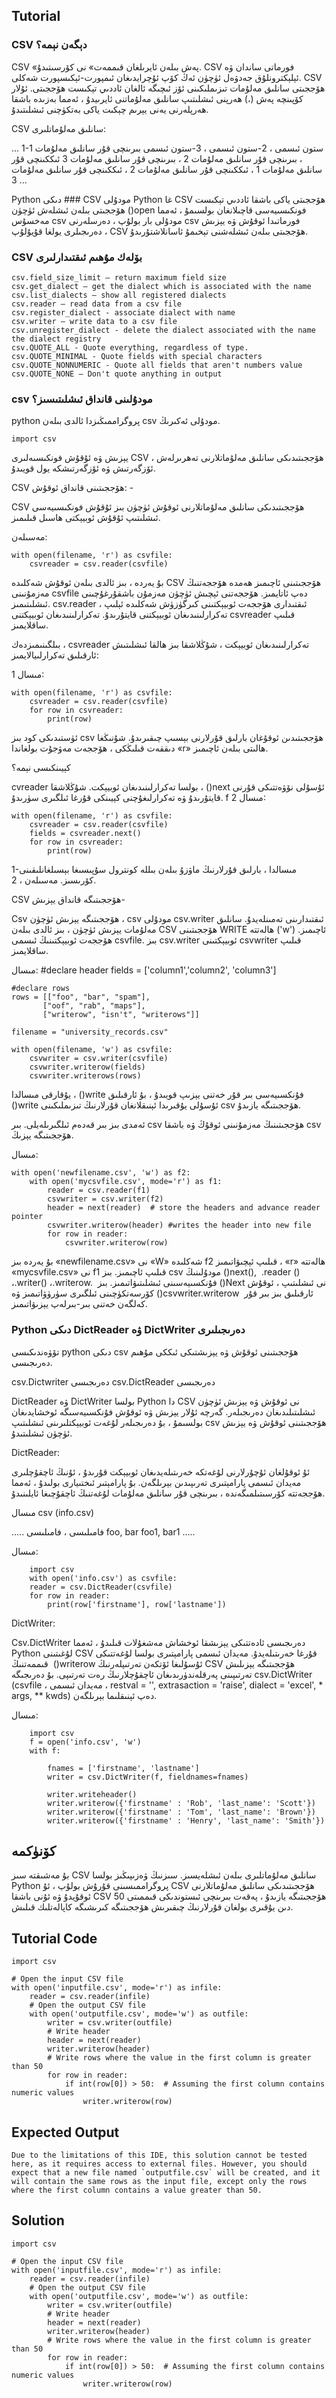 Tutorial
--------

### CSV دېگەن نېمە؟
CSV «پەش بىلەن ئايرىلغان قىممەت» نى كۆرسىتىدۇ. CSV فورماتى ساندان ۋە ئېلېكترونلۇق جەدۋەل ئۈچۈن ئەڭ كۆپ ئۇچرايدىغان ئىمپورت-ئېكىسپورت شەكلى. CSV ھۆججىتى سانلىق مەلۇمات تىزىملىكىنى ئۆز ئىچىگە ئالغان ئاددىي تېكىست ھۆججىتى. ئۇلار كۆپىنچە پەش (،) ھەرپنى ئىشلىتىپ سانلىق مەلۇماتنى ئايرىيدۇ ، ئەمما بەزىدە باشقا ھەرپلەرنى يەنى يېرىم چېكىت ياكى بەتكۈچنى ئىشلىتىدۇ.

CSV سانلىق مەلۇماتلىرى:

...
1-ستون ئىسمى ، 2-ستون ئىسمى ، 3-ستون ئىسمى
بىرىنچى قۇر سانلىق مەلۇمات 1 ، بىرىنچى قۇر سانلىق مەلۇمات 2 ، بىرىنچى قۇر سانلىق مەلۇمات 3
ئىككىنچى قۇر سانلىق مەلۇمات 1 ، ئىككىنچى قۇر سانلىق مەلۇمات 2 ، ئىككىنچى قۇر سانلىق مەلۇمات 3
...

Python دىكى ### CSV مودۇلى
Python غا CSV ھۆججىتى ياكى باشقا ئاددىي تېكىست ھۆججىتى بىلەن ئىشلەش ئۈچۈن ()open فونكىسىيەسى قاچىلانغان بولسىمۇ ، ئەمما مەخسۇس csv مودۇلى بار بولۇپ ، دەرسلەرنى csv فورماتىدا ئوقۇش ۋە يېزىش دەرىجىلرى يولغا قۇيۇلۇپ ، CSV ھۆججىتى بىلەن ئىشلەشنى تېخىمۇ ئاسانلاشتۇرىدۇ.

### CSV بۆلەك مۇھىم ئىقتىدارلىرى

    csv.field_size_limit – return maximum field size
    csv.get_dialect – get the dialect which is associated with the name
    csv.list_dialects – show all registered dialects
    csv.reader – read data from a csv file
    csv.register_dialect - associate dialect with name
    csv.writer – write data to a csv file
    csv.unregister_dialect - delete the dialect associated with the name the dialect registry
    csv.QUOTE_ALL - Quote everything, regardless of type.
    csv.QUOTE_MINIMAL - Quote fields with special characters
    csv.QUOTE_NONNUMERIC - Quote all fields that aren't numbers value
    csv.QUOTE_NONE – Don't quote anything in output

### csv مودۇلىنى قانداق ئىشلىتىسىز؟
python پروگراممىڭىزدا ئالدى بىلەن csv مودۇلى ئەكىرىڭ.

    import csv

يېزىش ۋە ئۇقۇش فونكىسىەلىرى CSV ھۆججىتىدىكى سانلىق مەلۇماتلارنى تەھرىرلەش ، ئۆزگەرتىش ۋە ئۆزگەرتىشكە يول قويىدۇ.

CSV ھۆججىتىنى قانداق ئوقۇش: -

CSV ھۆججىتىدىكى سانلىق مەلۇماتلارنى ئوقۇش ئۈچۈن بىز ئۇقۇش فونكىسىيەسى ئىشلىتىپ ئۇقۇش ئوبيېكتى ھاسىل قىلىمىز.

مەسىلەن:

    with open(filename, 'r') as csvfile:
        csvreader = csv.reader(csvfile)

بۇ يەردە ، بىز ئالدى بىلەن ئوقۇش شەكلىدە CSV ھۆججىتىنى ئاچىمىز ھەمدە ھۆججەتنىڭ مەزمۇنىنى csvfile دەپ ئاتايمىز. ھۆججەتنى ئېچىش ئۈچۈن مەزمۇن باشقۇرغۇچىنى ئىشلىتىمىز. csv.reader ئىقتىدارى ھۆججەت ئوبيېكتىنى كىرگۈزۈش شەكلىدە ئېلىپ ، تەكرارلىنىدىغان ئوبيېكتنى قايتۇرىدۇ. تەكرارلىنىدىغان ئوبيېكتنى csvreader قىلىپ ساقلايمىز.

بىلگىنىمىزدەك ، csvreader تەكرارلىنىدىغان ئوبيېكت ، شۇڭلاشقا بىز ھالقا ئىشلىتىش ئارقىلىق تەكرارلىيالايمىز:

مىسال 1:

    with open(filename, 'r') as csvfile:
        csvreader = csv.reader(csvfile)
        for row in csvreader:
            print(row)

ئۈستىدىكى كود بىز csv ھۆججىتىدىن ئوقۇغان بارلىق قۇرلارنى بېسىپ چىقىرىدۇ. شۇنىڭغا دىققەت قىلىڭكى ، ھۆججەت مەۋجۇت بولغاندا «r» ھالىتى بىلەن ئاچىمىز.

كېيىنكىسى نېمە؟

cvreader بولسا تەكرارلىنىدىغان ئوبيېكت. شۇڭلاشقا ، ()next ئۇسۇلى نۆۋەتتىكى قۇرنى قايتۇرىدۇ ۋە تەكرارلىغۇچنى كېيىنكى قۇرغا ئىلگىرى سۈرىدۇ.
f
مىسال 2:

    with open(filename, 'r') as csvfile:
        csvreader = csv.reader(csvfile)
        fields = csvreader.next()
        for row in csvreader:
            print(row)

1-مىسالدا ، بارلىق قۇرلارنىڭ ماۋزۇ بىلەن بىللە كونترول سۇپىسىغا بېسىلغانلىقىنى كۆرىسىز. مەسىلەن ، 2.


CSV ھۆججىتىگە قانداق يېزىش-

Csv ھۆججىتىگە يېزىش ئۈچۈن ، csv مودۇلى csv.writer ئىقتىدارىنى تەمىنلەيدۇ. سانلىق مەلۇمات يېزىش ئۈچۈن ، بىز ئالدى بىلەن CSV ھۆججىتىنى WRITE ھالەتتە ('w') ئاچىمىز. ھۆججەت ئوبيېكتىنىڭ ئىسمى csvfile. بىز csv.writer ئوبيېكتىنى csvwriter قىلىپ ساقلايمىز.

مىسال:
    #declare header
    fields = ['column1','column2', 'column3']

    #declare rows
    rows = [["foo", "bar", "spam"],
           ["oof", "rab", "maps"],
           ["writerow", "isn't", "writerows"]]

    filename = "university_records.csv"
    
    with open(filename, 'w') as csvfile:
        csvwriter = csv.writer(csvfile)
        csvwriter.writerow(fields)
        csvwriter.writerows(rows)

يۇقارقى مىسالدا ، ()write فۇنكسىيەسى بىر قۇر خەتنى يېزىپ قويىدۇ ، بۇ ئارقىلىق ()write ئۇسۇلى يۇقىرىدا ئېنىقلانغان قۇرلارنىڭ تىزىملىكىنى csv ھۆججىتىگە يازىدۇ.

ئەمدى بىز بىر قەدەم ئىلگىرىلەيلى. بىر csv ھۆججىتىنىڭ مەزمۇنىنى ئوقۇڭ ۋە باشقا csv ھۆججىتىگە يېزىڭ.

مىسال:

    with open('newfilename.csv', 'w') as f2:
        with open('mycsvfile.csv', mode='r') as f1:
            reader = csv.reader(f1)
            csvwriter = csv.writer(f2)
            header = next(reader)  # store the headers and advance reader pointer
            csvwriter.writerow(header) #writes the header into new file
            for row in reader:
                csvwriter.writerow(row)

بۇ يەردە بىز «newfilename.csv» نى «W» شەكلىدە f2 قىلىپ ئېچىۋاتىمىز ، «r» ھالەتتە «mycsvfile.csv» نى f1 قىلىپ ئاچىمىز. بىز csv مودۇلىنىڭ ()next(),  .reader () ،.writer() ،.writerow.  فۇنكسىيەسىنى ئىشلىتىۋاتىمىز. بىز ()Next نى ئىشلىتىپ ، ئوقۇش كۆرسەتكۈچىنى ئىلگىرى سۈرۈۋاتىمىز ۋە ()csvwriter.writerow  ئارقىلىق بىز بىر قۇر كەلگەن خەتنى بىر-بىرلەپ يېزىۋاتىمىز.

### Python دىكى DictReader ۋە DictWriter دەرىجىلىرى

تۆۋەندىكىسى python دىكى csv ھۆججىتىنى ئوقۇش ۋە يېزىشتىكى ئىككى مۇھىم دەرىجىسى.

csv.Dictwriter دەرىجىسى
csv.DictReader دەرىجىسى

DictReader ۋە DictWriter بولسا Python دا CSV نى ئوقۇش ۋە يېزىش ئۈچۈن ئىشلىتىلىدىغان دەرىجىلەر. گەرچە ئۇلار يېزىش ۋە ئوقۇش فۇنكسىيەسىگە ئوخشايدىغان بولسىمۇ ، بۇ دەرىجىلەر لۇغەت ئوبيېكتلىرىنى ئىشلىتىپ csv ھۆججىتىنى ئوقۇش ۋە يېزىش ئۈچۈن ئىشلىتىدۇ.

DictReader:

ئۇ ئوقۇلغان ئۇچۇرلارنى لۇغەتكە خەرىتىلەيدىغان ئوبيېكت قۇرىدۇ ، ئۇنىڭ ئاچقۇچلىرى مەيدان ئىسمى پارامېتىرى تەرىپىدىن بېرىلگەن. بۇ پارامېتىر ئىختىيارى بولىدۇ ، ئەمما ھۆججەتتە كۆرسىتىلمىگەندە ، بىرىنچى قۇر سانلىق مەلۇمات لۇغەتنىڭ ئاچقۇچىغا ئايلىنىدۇ.

مىسال csv (info.csv)

.....
فامىلىسى ، فامىلىسى
foo, bar
foo1, bar1
.....

مىسال:

        import csv
        with open('info.csv') as csvfile:
        reader = csv.DictReader(csvfile)
        for row in reader:
            print(row['firstname'], row['lastname'])

DictWriter:

Csv.DictWriter دەرىجىسى ئادەتتىكى يېزىشقا ئوخشاش مەشغۇلات قىلىدۇ ، ئەمما Python لۇغىتىنى CSV قۇرغا خەرىتىلەيدۇ. مەيدان ئىسمى پارامېتىرى بولسا لۇغەتتىكى قىممەتنىڭ  ()writerow ئۇسۇلىغا ئۆتكەن تەرتىپلەرنىڭ CSV ھۆججىتىگە يېزىلىش تەرتىپىنى پەرقلەندۈرىدىغان ئاچقۇچلارنىڭ رەت تەرتىپى. بۇ دەرىجىگە csv.DictWriter (csvfile ، مەيدان ئىسمى ، restval = '', extrasaction = 'raise', dialect = 'excel', * args, ** kwds) دەپ ئېنىقلىما بېرىلگەن.

مىسال:

        import csv
        f = open('info.csv', 'w')
        with f:
            
            fnames = ['firstname', 'lastname']
            writer = csv.DictWriter(f, fieldnames=fnames)    

            writer.writeheader()
            writer.writerow({'firstname' : 'Rob', 'last_name': 'Scott'})
            writer.writerow({'firstname' : 'Tom', 'last_name': 'Brown'})
            writer.writerow({'firstname' : 'Henry', 'last_name': 'Smith'})


كۆنۈكمە
--------

بۇ مەشىقتە سىز CSV سانلىق مەلۇماتلىرى بىلەن ئىشلەيسىز. سىزنىڭ ۋەزىپىڭىز بولسا Python پروگراممىسىنى قۇرۇش بولۇپ ، ئۇ CSV ھۆججىتىدىكى سانلىق مەلۇماتلارنى ئوقۇيدۇ ۋە ئۇنى باشقا CSV ھۆججىتىگە يازىدۇ ، پەقەت بىرىنچى ئىستوندىكى قىممىتى 50 دىن يۇقىرى بولغان قۇرلارنىڭ چىقىرىش ھۆججىتىگە كىرىشىگە كاپالەتلىك قىلىش.

Tutorial Code
-------------

    import csv
    
    # Open the input CSV file
    with open('inputfile.csv', mode='r') as infile:
        reader = csv.reader(infile)
        # Open the output CSV file
        with open('outputfile.csv', mode='w') as outfile:
            writer = csv.writer(outfile)
            # Write header
            header = next(reader)
            writer.writerow(header)
            # Write rows where the value in the first column is greater than 50
            for row in reader:
                if int(row[0]) > 50:  # Assuming the first column contains numeric values
                    writer.writerow(row)

Expected Output
---------------

    Due to the limitations of this IDE, this solution cannot be tested here, as it requires access to external files. However, you should expect that a new file named `outputfile.csv` will be created, and it will contain the same rows as the input file, except only the rows where the first column contains a value greater than 50.

Solution
--------

    import csv
    
    # Open the input CSV file
    with open('inputfile.csv', mode='r') as infile:
        reader = csv.reader(infile)
        # Open the output CSV file
        with open('outputfile.csv', mode='w') as outfile:
            writer = csv.writer(outfile)
            # Write header
            header = next(reader)
            writer.writerow(header)
            # Write rows where the value in the first column is greater than 50
            for row in reader:
                if int(row[0]) > 50:  # Assuming the first column contains numeric values
                    writer.writerow(row)
